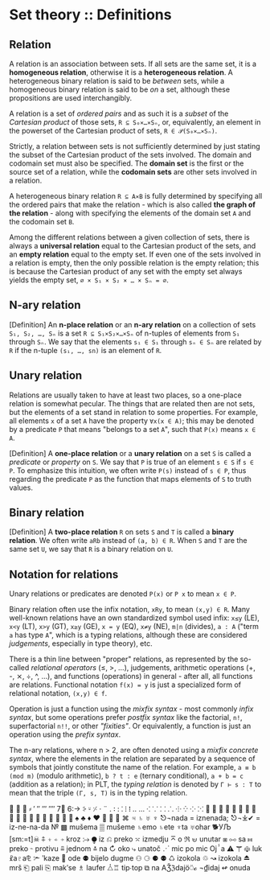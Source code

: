 # Set theory :: Definitions

## Relation
A relation is an association between sets. If all sets are the same set, it is a **homogeneous relation**, otherwise it is a **heterogeneous relation**. A heterogeneous binary relation is said to be *between* sets, while a homogeneous binary relation is said to be *on* a set, although these propositions are used interchangibly.

A relation is a set of *ordered pairs* and as such it is a *subset* of the *Cartesian product* of those sets, `R ⊆ S₀⨯…⨯Sₙ`, or, equivalently, an element in the powerset of the Cartesian product of sets, `R ∈ 𝒫(S₀⨯…⨯Sₙ)`.

Strictly, a relation between sets is not sufficiently determined by just stating the subset of the Cartesian product of the sets involved. The domain and codomain set must also be specified. The **domain set** is the first or the source set of a relation, while the **codomain sets** are other sets involved in a relation.

A heterogeneous binary relation `R ⊆ A⨯B` is fully determined by specifying all the ordered pairs that make the relation - which is also called **the graph of the relation** - along with specifying the elements of the domain set `A` and the codomain set `B`.

Among the different relations between a given collection of sets, there is always a **universal relation** equal to the Cartesian product of the sets, and an **empty relation** equal to the empty set. If even one of the sets involved in a relation is empty, then the only possible relation is the empty relation; this is because the Cartesian product of any set with the empty set always yields the empty set, `∅ × S₁ × S₂ × … × Sₙ = ∅`.

## N-ary relation
[Definition] An **n-place relation** or an **n-ary relation** on a collection of sets `S₁, S₂, …, Sₙ` is a set `R ⊆ S₁×S₂×…×Sₙ` of n-tuples of elements from `S₁` through `Sₙ`. We say that the elements `s₁ ∈ S₁` through `sₙ ∈ Sₙ` are related by `R` if the n-tuple `(s₁, …, sn)` is an element of `R`.

## Unary relation
Relations are usually taken to have at least two places, so a one-place relation is somewhat pecular. The things that are related then are not sets, but the elements of a set stand in relation to some properties. For example, all elements `x` of a set `A` have the property `∀x(x ∈ A)`; this may be denoted by a predicate `P` that means "belongs to a set `A`", such that `P(x)` means `x ∈ A`.

[Definition] A **one-place relation** or a **unary relation** on a set `S` is called a *predicate* or *property* on `S`. We say that `P` is true of an element `s ∈ S` if `s ∈ P`. To emphasize this intuition, we often write `P(s)` instead of `s ∈ P`, thus regarding the predicate `P` as the function that maps elements of `S` to truth values.

## Binary relation
[Definition] A **two-place relation** `R` on sets `S` and `T` is called a **binary relation**. We often write `aRb` instead of `(a, b) ∈ R`. When `S` and `T` are the same set `U`, we say that `R` is a binary relation on `U`.

## Notation for relations

Unary relations or predicates are denoted `P(x)` or `P x` to mean `x ∈ P`.

Binary relation often use the infix notation, `xRy`, to mean `(x,y) ∈ R`. Many well-known relations have an own standardized symbol used infix: `x≤y` (LE), `x<y` (LT), `x>y` (GT), `x≥y` (GE), `x = y` (EQ), `x≠y` (NE), `m|n` (divides), `a : A` ("term `a` has type `A`", which is a typing relations, although these are considered *judgements*, especially in type theory), etc.

There is a thin line between "proper" relations, as represented by the so-called *relational operators* (≤, >, …), judgements, arithmetic operations (+, -, ⨯, ÷, ^, …), and functions (operations) in general - after all, all functions are relations. Functional notation `f(x) = y` is just a specialized form of relational notation, `(x,y) ∈ f`.

Operation is just a function using the *mixfix syntax* - most commonly *infix syntax*, but some operations prefer *postfix syntax* like the factorial, `n!`, superfactorial `n!!`, or other *"fixities"*. Or equivalently, a function is just an operation using the *prefix syntax*.

The n-ary relations, where n > 2, are often denoted using a *mixfix concrete syntax*, where the elements in the relation are separated by a sequence of symbols that jointly constitute the name of the relation. For example, `a ≡ b (mod m)` (modulo arithmetic), `b ? t : e` (ternary conditional), `a + b = c` (addition as a relation); in PLT, the *typing relation* is denoted by `Γ ⊢ s : T` to mean that the triple `(Γ, s, T)` is in the typing relation.


 ☠ ☬ ⸗ ′ ″ ‴ ⁗ 7⧴ 6:->
⸖ ⸚ ⸓ ‧ ¨ ․ ꞉ : ⁚ ⁝ ⁞ ‥ … ⁖ ⸪ ⸬ ⸫ ⸭ ⁛ ⁘ ⁙
♔ ♕ ♖ ♗ ♘ ♙
♚ ♛ ♜ ♝ ♞ ♟
⚀ ⚁ ⚂ ⚃ ⚄ ⚅
♠ ♣ ♦ ♥
⍥ ⍨ ⍩
⌘ ♃ ♄ ♅ ♆
⎋¬nada = iznenada; ⎋¬⤓✔ = iz-ne-na-da
№
▩ mušema
▒ mušeme
♄emo ♄ete
♆ta
♅ohar
🐕УЉ
[sm:=t]☠
⍏ ⍖ ⍅ ⍆ kroz ⧴
⧭ iz
⎌ preko
⌤ izmedju
⌅ o
ℜ
⊌ unutar
⧆
⧟ sa
⧦ preko
⌁ protivu
≞ jednom
≛ na
↻ oko
⤷ unatoč
⋰ mic po mic
Ojⸯa
⚠ ☤
☫ luk
☧a♇a⅊
✃ ʹkaze
 ode
⚉ bijelo dugme
⚇ ⚆ ⚈ ⚉
♺ izokola ♲
↝ izokola
⏏ mrš
⎗ pali
⎘ makʹse
♗ laufer
⧊♖ tip∙top
⧉ na
AǮℨdajö⍥ℴ
¬₫idaj
↫ onuda
